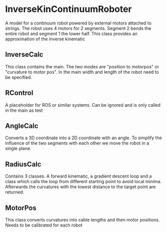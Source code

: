 # InverseKinContinuumRoboter

A model for a continuum robot powered by external motors attached to strings. The robot uses 4 motors for 2 segments. Segment 2 bends the entire robot and segment 1 the lower half. This class provides an approximation of the inverse kinematic
 
 
 ## InverseCalc
 This class contains the main. The two modes are "position to motorpos" or "curvature to motor pos". In the main width and length of the robot need to be specified.
 
 ## RControl
 A placeholder for ROS or similar systems. Can be ignored and is only called in the main as test
 
 ## AngleCalc
 
 Converts a 3D coordinate into a 2D coordinate with an angle. To simplify the influence of the two segments with each other we move the robot in a single plane. 
 
 ## RadiusCalc
Contains 3 classes. A forward kinematic, a gradient descent loop and a class which calls the loop from different starting point to avoid local minima. Afterwards the curvatures with the lowest distance to the target point are returned.
 
 ## MotorPos
 This class converts curvatures into cable lengths and then motor positions. Needs to be calibrated for each robot

